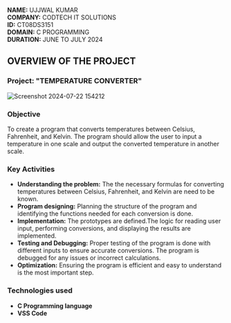 **NAME:** UJJWAL KUMAR\
**COMPANY:** CODTECH IT SOLUTIONS\
**ID:** CT08DS3151\
**DOMAIN:** C PROGRAMMING\
**DURATION:** JUNE TO JULY 2024


## OVERVIEW OF THE PROJECT

### Project: "TEMPERATURE CONVERTER" 
![Screenshot 2024-07-22 154212](https://github.com/user-attachments/assets/c0d30d3f-0981-4014-8c5f-d7a8d16660fa)






### Objective
To create a program that converts temperatures between Celsius,
Fahrenheit, and Kelvin. The program should allow the user to
input a temperature in one scale and output the converted
temperature in another scale.


### Key Activities
- **Understanding the problem:** The the necessary formulas for converting temperatures between Celsius, Fahrenheit, and Kelvin are need to be known.
- **Program designing:** Planning the structure of the program and identifying the functions needed for each conversion is done.
- **Implementation:** The prototypes are defined.The logic for reading user input, performing conversions, and displaying the results are implemented.
- **Testing and Debugging:** Proper testing of the program is done with different inputs to ensure accurate conversions. The program is debugged for any issues or incorrect calculations.
- **Optimization:** Ensuring the program is efficient and easy to understand is the most important step.


 ### Technologies used
- **C Programming language**
- **VSS Code**

   
